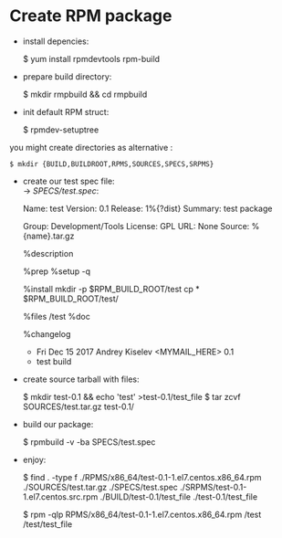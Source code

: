 # Create RPM package
- install depencies:

    $ yum install rpmdevtools rpm-build

- prepare build directory:

    $ mkdir rmpbuild && cd rmpbuild

- init default RPM struct:

    $ rpmdev-setuptree

you might create directories as alternative :

    $ mkdir {BUILD,BUILDROOT,RPMS,SOURCES,SPECS,SRPMS}

- create our test spec file:</br>
-> _SPECS/test.spec_:

    Name:           test
    Version:        0.1
    Release:        1%{?dist}
    Summary:        test package

    Group:          Development/Tools
    License:        GPL
    URL:            None
    Source:         %{name}.tar.gz

    %description

    %prep
    %setup -q

    %install
    mkdir -p $RPM_BUILD_ROOT/test
    cp * $RPM_BUILD_ROOT/test/

    %files
    /test
    %doc

    %changelog
    * Fri Dec 15 2017 Andrey Kiselev <MYMAIL_HERE> 0.1
    - test build

- create source tarball with files:

    $ mkdir test-0.1 && echo 'test' >test-0.1/test_file
    $ tar zcvf SOURCES/test.tar.gz test-0.1/

- build our package:

    $ rpmbuild -v -ba SPECS/test.spec

- enjoy:

    $ find . -type f
    ./RPMS/x86_64/test-0.1-1.el7.centos.x86_64.rpm
    ./SOURCES/test.tar.gz
    ./SPECS/test.spec
    ./SRPMS/test-0.1-1.el7.centos.src.rpm
    ./BUILD/test-0.1/test_file
    ./test-0.1/test_file

    $ rpm -qlp RPMS/x86_64/test-0.1-1.el7.centos.x86_64.rpm
    /test
    /test/test_file
